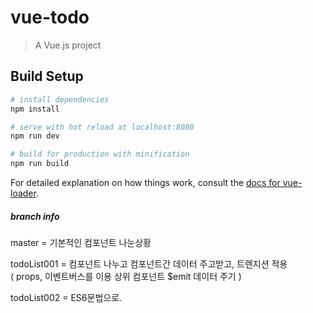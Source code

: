 # vue-todo

> A Vue.js project

## Build Setup

``` bash
# install dependencies
npm install

# serve with hot reload at localhost:8080
npm run dev

# build for production with minification
npm run build
```

For detailed explanation on how things work, consult the [docs for vue-loader](http://vuejs.github.io/vue-loader).

##### branch info  
master = 기본적인 컴포넌트 나눈상황  

todoList001 = 컴포넌트 나누고 컴포넌트간 데이터 주고받고, 트렌지션 적용  
( props, 이벤트버스를 이용 상위 컴포넌트 $emit 데이터 주기 )  

todoList002 = ES6문법으로. 
